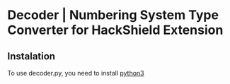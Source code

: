 # Decoder | Numbering System Type Converter for HackShield Extension

## Instalation
To use decoder.py, you need to install [python3](https://www.python.org/downloads/)
